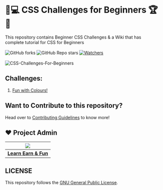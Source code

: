 # 🎯💻 CSS Challenges for Beginners 🏆🏅
This repository contains Beginner CSS Challenges & a Wiki that has complete tutorial for CSS for Beginners<br><br>
 ![GitHub forks](https://img.shields.io/github/forks/LearnEarn-Fun/CSS-Challenges-For-Beginners?style=for-the-badge)
 ![GitHub Repo stars](https://img.shields.io/github/stars/LearnEarn-Fun/CSS-Challenges-For-Beginners?style=for-the-badge)
 [![Watchers](https://img.shields.io/github/watchers/LearnEarn-Fun/CSS-Challenges-For-Beginners?style=for-the-badge)](https://github.com/LearnEarn-Fun/HTML-Challenges-Intermediate/watchers)
 <br><br>
![CSS-Challenges-For-Beginners](https://socialify.git.ci/LearnEarn-Fun/CSS-Challenges-For-Beginners/image?description=1&font=KoHo&forks=1&issues=1&language=1&owner=1&pattern=Floating%20Cogs&pulls=1&stargazers=1&theme=Dark)


## Challenges:
<ol>
 <li><a href="https://github.com/LearnEarn-Fun/CSS-Challenges-For-Beginners/tree/main/1.%20Fun%20with%20colours">Fun with Colours!</a></li>
</ol>

## Want to Contribute to this repository?

Head over to <a href="https://github.com/LearnEarn-Fun/CSS-Challenges-For-Beginners/blob/main/.github/Contributing.md">Contributing Guidelines</a> to know more!

## ❤️ Project Admin

|                                     <a href="https://github.com/LearnEarn-Fun"><img src="https://avatars.githubusercontent.com/u/66988598?s=400&u=cea2effa83b4b145d26b117a4dc7dec028a9b3ca&v=4"/></a>                                      |
| :-----------------------------------------------------------------------------------------------------------------------------------------------------------------------------------------------------------------------------------------------------------------: |
|                                                                                      **[Learn Earn & Fun](https://www.github.com/LearnEarn-Fun)**                                                                                    |


## LICENSE
This repository follows the [GNU General Public License](https://github.com/LearnEarn-Fun/CSS-Challenges-For-Beginners/blob/main/LICENSE).
